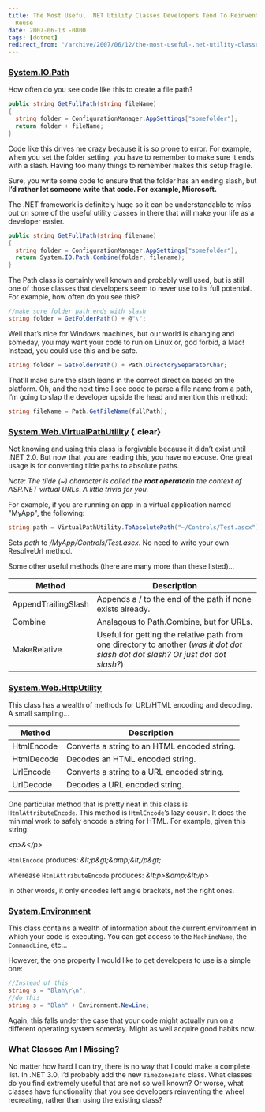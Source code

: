 ```yaml
---
title: The Most Useful .NET Utility Classes Developers Tend To Reinvent Rather Than
  Reuse
date: 2007-06-13 -0800
tags: [dotnet]
redirect_from: "/archive/2007/06/12/the-most-useful-.net-utility-classes-developers-tend-to-reinvent.aspx/"
---
```


### [System.IO.Path](http://msdn2.microsoft.com/en-us/library/system.io.path.aspx "Path class on MSDN")

How often do you see code like this to create a file path?

```csharp
public string GetFullPath(string fileName)
{
  string folder = ConfigurationManager.AppSettings["somefolder"];
  return folder + fileName;
}
```

Code like this drives me crazy because it is so prone to error. For
example, when you set the folder setting, you have to remember to make
sure it ends with a slash. Having too many things to remember makes this
setup fragile.

Sure, you write some code to ensure that the folder has an ending slash,
but **I’d rather let someone write that code. For example, Microsoft.**

The .NET framework is definitely huge so it can be understandable to
miss out on some of the useful utility classes in there that will make
your life as a developer easier.

```csharp
public string GetFullPath(string filename)
{
  string folder = ConfigurationManager.AppSettings["somefolder"];
  return System.IO.Path.Combine(folder, filename);
}
```

The Path class is certainly well known and probably well used, but is
still one of those classes that developers seem to never use to its full
potential. For example, how often do you see this?

```csharp
//make sure folder path ends with slash
string folder = GetFolderPath() + @"\";
```

Well that’s nice for Windows machines, but our world is changing and
someday, you may want your code to run on Linux or, god forbid, a Mac!
Instead, you could use this and be safe.

```csharp
string folder = GetFolderPath() + Path.DirectorySeparatorChar;
```

That’ll make sure the slash leans in the correct direction based on the
platform. Oh, and the next time I see code to parse a file name from a
path, I’m going to slap the developer upside the head and mention this
method:

```csharp
string fileName = Path.GetFileName(fullPath);
```

### [System.Web.VirtualPathUtility](http://msdn2.microsoft.com/en-us/library/system.web.virtualpathutility.aspx "VirtualPathUtility class on MSDN") {.clear}

Not knowing and using this class is forgivable because it didn’t exist
until .NET 2.0. But now that you are reading this, you have no excuse.
One great usage is for converting tilde paths to absolute paths.

*Note: The tilde (\~) character is called the **root operator**in the
context of ASP.NET virtual URLs*. *A little trivia for you.*

For example, if you are running an app in a virtual application named
"MyApp", the following:

```csharp
string path = VirtualPathUtility.ToAbsolutePath("~/Controls/Test.ascx");
```

Sets *path* to */MyApp/Controls/Test.ascx*. No need to write your own
ResolveUrl method.

Some other useful methods (there are many more than these listed)...

Method               | Description
---------------------|-----------------------------------------------------------------------------------------------------------------------------------
AppendTrailingSlash  | Appends a / to the end of the path if none exists already.
Combine              | Analagous to Path.Combine, but for URLs.
MakeRelative         | Useful for getting the relative path from one directory to another (*was it dot dot slash dot dot slash? Or just dot dot slash?*)

### [System.Web.HttpUtility](http://msdn2.microsoft.com/en-us/library/system.web.httputility.aspx "HttpUtility class on MSDN")

This class has a wealth of methods for URL/HTML encoding and decoding. A
small sampling...

Method     | Description
-----------|----------------------------------------------
HtmlEncode | Converts a string to an HTML encoded string.
HtmlDecode | Decodes an HTML encoded string.
UrlEncode  | Converts a string to a URL encoded string.
UrlDecode  | Decodes a URL encoded string.

One particular method that is pretty neat in this class is
`HtmlAttributeEncode`. This method is `HtmlEncode`’s lazy cousin. It
does the minimal work to safely encode a string for HTML. For example,
given this string:

*\<p\>&\</p\>*

`HtmlEncode` produces: *&amp;lt;p&amp;gt;&amp;amp;&amp;lt;/p&amp;gt;*

wherease `HtmlAttributeEncode` produces: *&amp;lt;p\>&amp;amp;&amp;lt;/p\>*

In other words, it only encodes left angle brackets, not the right ones.

### [System.Environment](http://msdn2.microsoft.com/en-us/library/system.environment.aspx "Environment class on MSDN")

This class contains a wealth of information about the current
environment in which your code is executing. You can get access to the
`MachineName`, the `CommandLine`, etc...

However, the one property I would like to get developers to use is a
simple one:

```csharp
//Instead of this
string s = "Blah\r\n";
//do this
string s = "Blah" + Environment.NewLine;
```

Again, this falls under the case that your code might actually run on a
different operating system someday. Might as well acquire good habits
now.

### What Classes Am I Missing?

No matter how hard I can try, there is no way that I could make a
complete list. In .NET 3.0, I’d probably add the new `TimeZoneInfo`
class. What classes do you find extremely useful that are not so well
known? Or worse, what classes have functionality that you see developers
reinventing the wheel recreating, rather than using the existing class?
